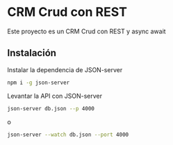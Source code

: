 # CRM Crud con REST 

Este proyecto es un CRM Crud con REST y async await

## Instalación

Instalar la dependencia de JSON-server 
```bash
npm i -g json-server
```
Levantar la API con JSON-server
```bash
json-server db.json --p 4000
```
o

```bash
json-server --watch db.json --port 4000
```
